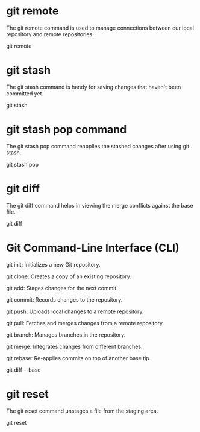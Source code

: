 # git remote
The git remote command is used to manage connections between our local repository and remote repositories.

git remote


# git stash
The git stash command is handy for saving changes that haven't been committed yet.

git stash

# git stash pop command
The git stash pop command reapplies the stashed changes after using git stash.

git stash pop

# git diff
The git diff command helps in viewing the merge conflicts against the base file.

git diff

# Git Command-Line Interface (CLI)


git init: Initializes a new Git repository.

git clone: Creates a copy of an existing repository.

git add: Stages changes for the next commit.

git commit: Records changes to the repository.

git push: Uploads local changes to a remote repository.

git pull: Fetches and merges changes from a remote repository.

git branch: Manages branches in the repository.

git merge: Integrates changes from different branches.

git rebase: Re-applies commits on top of another base tip.

git diff --base <filename>

# git reset
The git reset command unstages a file from the staging area.

git reset <commit>
